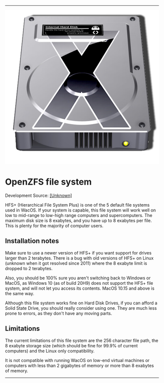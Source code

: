 
***

![HFSPLUS.png](/System/FileSystem/HFS+/HFSPLUS.png)

# OpenZFS file system

Development Source: [[Unknown]](https://en.wikipedia.org/wiki/HFS_Plus)

HFS+ (Hierarchical File System Plus) is one of the 5 default file systems used in WacOS. If your system is capable, this file system will work well on low to mid-range to low-high range computers and supercomputers. The maximum disk size is 8 exabytes, and you have up to 8 exabytes per file. This is plenty for the majority of computer users.

## Installation notes

Make sure to use a newer version of HFS+ if you want support for drives larger than 2 terabytes. There is a bug with old versions of HFS+ on Linux (unknown when it got resolved since 2011) where the 8 exabyte limit is dropped to 2 terabytes.

Also, you should be 100% sure you aren't switching back to Windows or MacOS, as Windows 10 (as of build 20H9) does not support the HFS+ file system, and will not let you access its contents. MacOS 10.15 and above is the same way.

Although this file system works fine on Hard Disk Drives, if you can afford a Solid State Drive, you should really consider using one. They are much less prone to errors, as they don't have any moving parts.

## Limitations

The current limitations of this file system are the 256 character file path, the 8 exabyte storage size (which should be fine for 99.9% of current computers) and the Linux only compatibility.

It is not compatible with running WacOS on low-end virtual machines or computers with less than 2 gigabytes of memory or more than 8 exabytes of memory.

***
